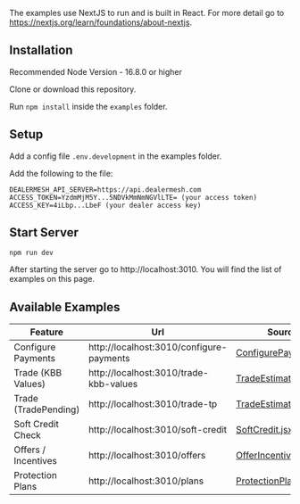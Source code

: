 The examples use NextJS to run and is built in React. For more detail go to https://nextjs.org/learn/foundations/about-nextjs.

## Installation

Recommended Node Version - 16.8.0 or higher

Clone or download this repository.

Run `npm install` inside the `examples` folder.

## Setup

Add a config file `.env.development` in the examples folder.

Add the following to the file:

```
DEALERMESH_API_SERVER=https://api.dealermesh.com
ACCESS_TOKEN=YzdmMjM5Y...5NDVkMmNmNGVlLTE= (your access token)
ACCESS_KEY=4iLbp...LbeF (your dealer access key)

```

## Start Server

`npm run dev`

After starting the server go to http://localhost:3010. You will find the list of examples on this page.

## Available Examples

| Feature | Url | Source Code |
| ------- | --- | ----------- |
| Configure Payments | http://localhost:3010/configure-payments | [ConfigurePayments.jsx](https://github.com/dealermesh/dealermesh-react/blob/main/examples/src/ConfigurePayments.jsx) |
| Trade (KBB Values) | http://localhost:3010/trade-kbb-values | [TradeEstimateKbbValues.jsx](https://github.com/dealermesh/dealermesh-react/blob/main/examples/src/TradeEstimateKbbValues.jsx) |
| Trade (TradePending) | http://localhost:3010/trade-tp | [TradeEstimateTp.jsx](https://github.com/dealermesh/dealermesh-react/blob/main/examples/src/TradeEstimateTp.jsx) |
| Soft Credit Check | http://localhost:3010/soft-credit | [SoftCredit.jsx](https://github.com/dealermesh/dealermesh-react/blob/main/examples/src/SoftCredit.jsx) |
| Offers / Incentives | http://localhost:3010/offers | [OfferIncentives.jsx](https://github.com/dealermesh/dealermesh-react/blob/main/examples/src/OfferIncentives.jsx) |
| Protection Plans | http://localhost:3010/plans | [ProtectionPlans.jsx](https://github.com/dealermesh/dealermesh-react/blob/main/examples/src/ProtectionPlans.jsx) |

